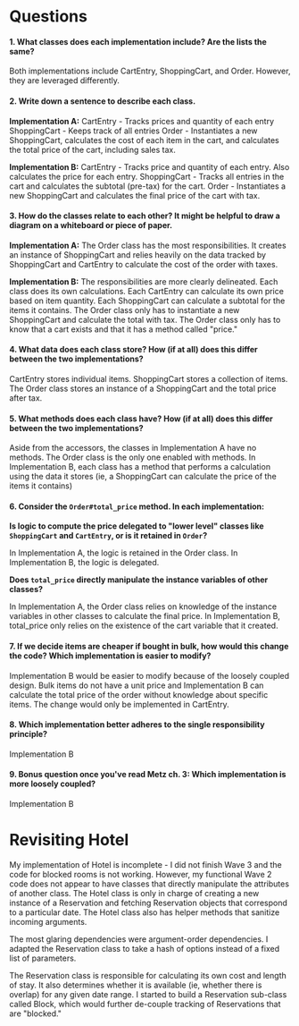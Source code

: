 # Questions

#### 1. **What classes does each implementation include? Are the lists the same?**

  Both implementations include CartEntry, ShoppingCart, and Order. However, they are leveraged differently.

#### 2. **Write down a sentence to describe each class.**

  **Implementation A:**
  CartEntry - Tracks prices and quantity of each entry
  ShoppingCart - Keeps track of all entries
  Order - Instantiates a new ShoppingCart, calculates the cost of each item in the cart, and calculates the total price of the cart, including sales tax.

  **Implementation B:**
  CartEntry - Tracks price and quantity of each entry. Also calculates the price for each entry.
  ShoppingCart - Tracks all entries in the cart and calculates the subtotal (pre-tax) for the cart.
  Order - Instantiates a new ShoppingCart and calculates the final price of the cart with tax.

#### 3. **How do the classes relate to each other? It might be helpful to draw a diagram on a whiteboard or piece of paper.**

  **Implementation A:**
  The Order class has the most responsibilities. It creates an instance of ShoppingCart and relies heavily on the data tracked by ShoppingCart and CartEntry to calculate the cost of the order with taxes.

  **Implementation B:**
  The responsibilities are more clearly delineated. Each class does its own calculations.
  Each CartEntry can calculate its own price based on item quantity. Each ShoppingCart can calculate a subtotal for the items it contains. The Order class only has to instantiate a new ShoppingCart and calculate the total with tax. The Order class only has to know that a cart exists and that it has a method called "price."

#### 4. **What **data** does each class store? How (if at all) does this differ between the two implementations?**

  CartEntry stores individual items. ShoppingCart stores a collection of items. The Order class stores an instance of a ShoppingCart and the total price after tax.

#### 5. **What **methods** does each class have? How (if at all) does this differ between the two implementations?**

  Aside from the accessors, the classes in Implementation A have no methods. The Order class is the only one enabled with methods. In Implementation B, each class has a method that performs a calculation using the data it stores (ie, a ShoppingCart can calculate the price of the items it contains)

#### 6. **Consider the `Order#total_price` method. In each implementation:**

  **Is logic to compute the price delegated to "lower level" classes like `ShoppingCart` and `CartEntry`, or is it retained in `Order`?**

  In Implementation A, the logic is retained in the Order class. In Implementation B, the logic is delegated.

  **Does `total_price` directly manipulate the instance variables of other classes?**

  In Implementation A, the Order class relies on knowledge of the instance variables in other classes to calculate the final price. In Implementation B, total_price only relies on the existence of the cart variable that it created.

#### 7. **If we decide items are cheaper if bought in bulk, how would this change the code? Which implementation is easier to modify?**
Implementation B would be easier to modify because of the loosely coupled design. Bulk items do not have a unit price and Implementation B can calculate the total price of the order without knowledge about specific items. The change would only be implemented in CartEntry.

#### 8. **Which implementation better adheres to the single responsibility principle?**
Implementation B

#### 9. **Bonus question once you've read Metz ch. 3: Which implementation is more loosely coupled?**
  Implementation B

# Revisiting Hotel
My implementation of Hotel is incomplete - I did not finish Wave 3 and the code for blocked rooms is not working. However, my functional Wave 2 code does not appear to have classes that directly manipulate the attributes of another class. The Hotel class is only in charge of creating a new instance of a Reservation and fetching Reservation objects that correspond to a particular date. The Hotel class also has helper methods that sanitize incoming arguments.

The most glaring dependencies were argument-order dependencies. I adapted the Reservation class to take a hash of options instead of a fixed list of parameters.

The Reservation class is responsible for calculating its own cost and length of stay. It also determines whether it is available (ie, whether there is overlap) for any given date range. I started to build a Reservation sub-class called Block, which would further de-couple tracking of Reservations that are "blocked."
